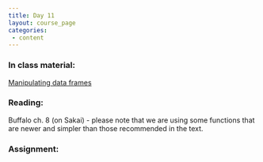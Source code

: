 ```yaml
---
title: Day 11
layout: course_page
categories:
 - content
---
```


### In class material: 
[Manipulating data frames](http://www.datacarpentry.org/R-ecology-lesson/03-dplyr.html)

### Reading:

Buffalo ch. 8 (on Sakai) - please note that we are using some functions that are newer and simpler than those recommended in the text.

### Assignment:
